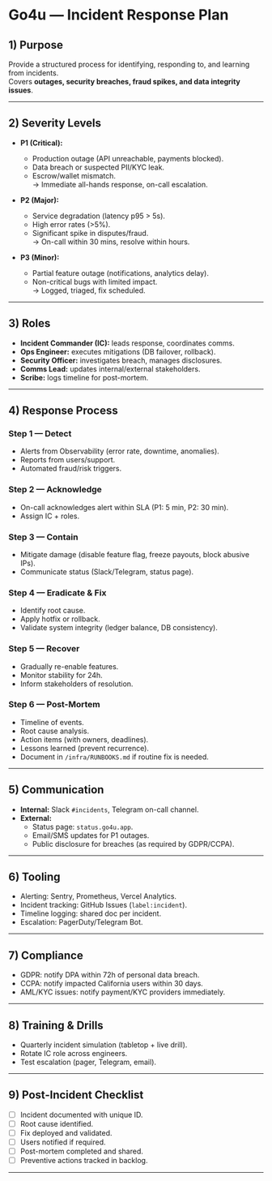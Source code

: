 # Go4u — Incident Response Plan

## 1) Purpose
Provide a structured process for identifying, responding to, and learning from incidents.  
Covers **outages, security breaches, fraud spikes, and data integrity issues**.

---

## 2) Severity Levels

- **P1 (Critical):**
  - Production outage (API unreachable, payments blocked).  
  - Data breach or suspected PII/KYC leak.  
  - Escrow/wallet mismatch.  
  → Immediate all-hands response, on-call escalation.

- **P2 (Major):**
  - Service degradation (latency p95 > 5s).  
  - High error rates (>5%).  
  - Significant spike in disputes/fraud.  
  → On-call within 30 mins, resolve within hours.

- **P3 (Minor):**
  - Partial feature outage (notifications, analytics delay).  
  - Non-critical bugs with limited impact.  
  → Logged, triaged, fix scheduled.

---

## 3) Roles

- **Incident Commander (IC):** leads response, coordinates comms.  
- **Ops Engineer:** executes mitigations (DB failover, rollback).  
- **Security Officer:** investigates breach, manages disclosures.  
- **Comms Lead:** updates internal/external stakeholders.  
- **Scribe:** logs timeline for post-mortem.

---

## 4) Response Process

### Step 1 — Detect
- Alerts from Observability (error rate, downtime, anomalies).  
- Reports from users/support.  
- Automated fraud/risk triggers.

### Step 2 — Acknowledge
- On-call acknowledges alert within SLA (P1: 5 min, P2: 30 min).  
- Assign IC + roles.

### Step 3 — Contain
- Mitigate damage (disable feature flag, freeze payouts, block abusive IPs).  
- Communicate status (Slack/Telegram, status page).

### Step 4 — Eradicate & Fix
- Identify root cause.  
- Apply hotfix or rollback.  
- Validate system integrity (ledger balance, DB consistency).

### Step 5 — Recover
- Gradually re-enable features.  
- Monitor stability for 24h.  
- Inform stakeholders of resolution.

### Step 6 — Post-Mortem
- Timeline of events.  
- Root cause analysis.  
- Action items (with owners, deadlines).  
- Lessons learned (prevent recurrence).  
- Document in `/infra/RUNBOOKS.md` if routine fix is needed.

---

## 5) Communication

- **Internal:** Slack `#incidents`, Telegram on-call channel.  
- **External:**  
  - Status page: `status.go4u.app`.  
  - Email/SMS updates for P1 outages.  
  - Public disclosure for breaches (as required by GDPR/CCPA).  

---

## 6) Tooling

- Alerting: Sentry, Prometheus, Vercel Analytics.  
- Incident tracking: GitHub Issues (`label:incident`).  
- Timeline logging: shared doc per incident.  
- Escalation: PagerDuty/Telegram Bot.  

---

## 7) Compliance

- GDPR: notify DPA within 72h of personal data breach.  
- CCPA: notify impacted California users within 30 days.  
- AML/KYC issues: notify payment/KYC providers immediately.  

---

## 8) Training & Drills

- Quarterly incident simulation (tabletop + live drill).  
- Rotate IC role across engineers.  
- Test escalation (pager, Telegram, email).  

---

## 9) Post-Incident Checklist
- [ ] Incident documented with unique ID.  
- [ ] Root cause identified.  
- [ ] Fix deployed and validated.  
- [ ] Users notified if required.  
- [ ] Post-mortem completed and shared.  
- [ ] Preventive actions tracked in backlog.  

---

